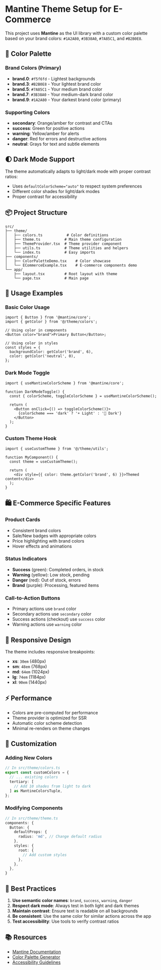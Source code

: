 # Mantine Theme Setup for E-Commerce

This project uses **Mantine** as the UI library with a custom color palette based on your brand colors: `#1A2A80`, `#3B38A0`, `#7A85C1`, and `#B2B0E8`.

## 🎨 Color Palette

### Brand Colors (Primary)

- **brand.0**: `#f5f6fd` - Lightest backgrounds
- **brand.3**: `#B2B0E8` - Your lightest brand color
- **brand.5**: `#7A85C1` - Your medium brand color
- **brand.7**: `#3B38A0` - Your medium-dark brand color
- **brand.9**: `#1A2A80` - Your darkest brand color (primary)

### Supporting Colors

- **secondary**: Orange/amber for contrast and CTAs
- **success**: Green for positive actions
- **warning**: Yellow/amber for alerts
- **danger**: Red for errors and destructive actions
- **neutral**: Grays for text and subtle elements

## 🌓 Dark Mode Support

The theme automatically adapts to light/dark mode with proper contrast ratios:

- Uses `defaultColorScheme="auto"` to respect system preferences
- Different color shades for light/dark modes
- Proper contrast for accessibility

## 📦 Project Structure

```
src/
├── theme/
│   ├── colors.ts           # Color definitions
│   ├── theme.ts           # Main theme configuration
│   ├── ThemeProvider.tsx  # Theme provider component
│   ├── utils.ts           # Theme utilities and helpers
│   └── index.ts           # Easy imports
├── components/
│   ├── ColorPaletteDemo.tsx    # Color showcase
│   └── ECommerceExample.tsx    # E-commerce components demo
└── app/
    ├── layout.tsx         # Root layout with theme
    └── page.tsx           # Main page
```

## 🚀 Usage Examples

### Basic Color Usage

```tsx
import { Button } from '@mantine/core';
import { getColor } from '@/theme/colors';

// Using color in components
<Button color="brand">Primary Button</Button>;

// Using color in styles
const styles = {
  backgroundColor: getColor('brand', 6),
  color: getColor('neutral', 0),
};
```

### Dark Mode Toggle

```tsx
import { useMantineColorScheme } from '@mantine/core';

function DarkModeToggle() {
  const { colorScheme, toggleColorScheme } = useMantineColorScheme();

  return (
    <Button onClick={() => toggleColorScheme()}>
      {colorScheme === 'dark' ? '☀️ Light' : '🌙 Dark'}
    </Button>
  );
}
```

### Custom Theme Hook

```tsx
import { useCustomTheme } from '@/theme/utils';

function MyComponent() {
  const theme = useCustomTheme();

  return (
    <div style={{ color: theme.getColor('brand', 6) }}>Themed content</div>
  );
}
```

## 🛍️ E-Commerce Specific Features

### Product Cards

- Consistent brand colors
- Sale/New badges with appropriate colors
- Price highlighting with brand colors
- Hover effects and animations

### Status Indicators

- **Success** (green): Completed orders, in stock
- **Warning** (yellow): Low stock, pending
- **Danger** (red): Out of stock, errors
- **Brand** (purple): Processing, featured items

### Call-to-Action Buttons

- Primary actions use `brand` color
- Secondary actions use `secondary` color
- Success actions (checkout) use `success` color
- Warning actions use `warning` color

## 📱 Responsive Design

The theme includes responsive breakpoints:

- **xs**: `30em` (480px)
- **sm**: `48em` (768px)
- **md**: `64em` (1024px)
- **lg**: `74em` (1184px)
- **xl**: `90em` (1440px)

## ⚡ Performance

- Colors are pre-computed for performance
- Theme provider is optimized for SSR
- Automatic color scheme detection
- Minimal re-renders on theme changes

## 🔧 Customization

### Adding New Colors

```typescript
// In src/theme/colors.ts
export const customColors = {
  // ... existing colors
  tertiary: [
    // Add 10 shades from light to dark
  ] as MantineColorsTuple,
};
```

### Modifying Components

```typescript
// In src/theme/theme.ts
components: {
  Button: {
    defaultProps: {
      radius: 'md', // Change default radius
    },
    styles: {
      root: {
        // Add custom styles
      },
    },
  },
}
```

## 🎯 Best Practices

1. **Use semantic color names**: `brand`, `success`, `warning`, `danger`
2. **Respect dark mode**: Always test in both light and dark themes
3. **Maintain contrast**: Ensure text is readable on all backgrounds
4. **Be consistent**: Use the same color for similar actions across the app
5. **Test accessibility**: Use tools to verify contrast ratios

## 📚 Resources

- [Mantine Documentation](https://mantine.dev)
- [Color Palette Generator](https://mantine.dev/colors-generator/)
- [Accessibility Guidelines](https://www.w3.org/WAI/WCAG21/quickref/)
